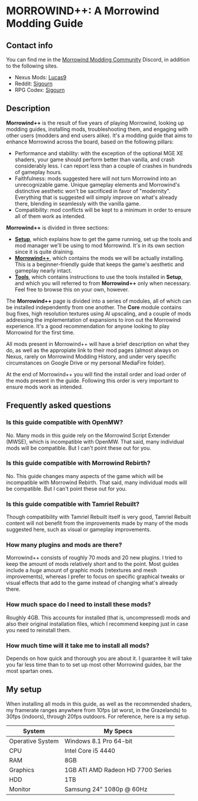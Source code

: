 # MORROWIND++: A Morrowind Modding Guide

## Contact info

You can find me in the [Morrowind Modding Community](https://discord.me/mwmods) Discord, in addition to the following sites.

- Nexus Mods: [Lucas9](https://www.nexusmods.com/morrowind/users/14600469)
- Reddit: [Sigourn](https://www.reddit.com/user/Sigourn)
- RPG Codex: [Sigourn](https://rpgcodex.net/forums/index.php?members/sigourn.21476/)

## Description

**Morrowind++** is the result of five years of playing Morrowind, looking up modding guides, installing mods, troubleshooting them, and engaging with other users (modders and end users alike). It's a modding guide that aims to enhance Morrowind across the board, based on the following pillars:

- Performance and stability: with the exception of the optional MGE XE shaders, your game should perform better than vanilla, and crash considerably less. I can report less than a couple of crashes in hundreds of gameplay hours.
- Faithfulness: mods suggested here will not turn Morrowind into an unrecognizable game. Unique gameplay elements and Morrowind's distinctive aesthetic won't be sacrificed in favor of "modernity". Everything that is suggested will simply improve on what's already there, blending in seamlessly with the vanilla game.
- Compatibility: mod conflicts will be kept to a minimum in order to ensure all of them work as intended.

**Morrowind++** is divided in three sections:

- [**Setup**](https://github.com/Sigourn/morrowind-improved/blob/master/setup.md#setup), which explains how to get the game running, set up the tools and mod manager we'll be using to mod Morrowind. It's in its own section since it is quite draining.
- [**Morrowind++**](https://github.com/Sigourn/morrowind-improved/blob/master/mw++.md#morrowind), which contains the mods we will be actually installing. This is a beginner-friendly guide that keeps the game's aesthetic and gameplay nearly intact.
- [**Tools**](https://github.com/Sigourn/morrowind-improved/blob/master/mwtools.md#tools), which contains instructions to use the tools installed in **Setup**, and which you will referred to from **Morrowind++** only when necessary. Feel free to browse this on your own, however.

The **Morrowind++** page is divided into a series of modules, all of which can be installed independently from one another. The **Core** module contains bug fixes, high resolution textures using AI upscaling, and a couple of mods addressing the implementation of expansions to iron out the Morrowind experience. It's a good recommendation for anyone looking to play Morrowind for the first time.

All mods present in Morrowind++ will have a brief description on what they do, as well as the appropiate link to their mod pages (almost always on Nexus, rarely on Morrowind Modding History, and under very specific circumstances on Google Drive or my personal MediaFire folder).

At the end of Morrowind++ you will find the install order and load order of the mods present in the guide. Following this order is very important to ensure mods work as intended.

## Frequently asked questions

### Is this guide compatible with OpenMW?

No. Many mods in this guide rely on the Morrowind Script Extender (MWSE), which is incompatible with OpenMW. That said, many individual mods will be compatible. But I can't point these out for you.

### Is this guide compatible with Morrowind Rebirth?

No. This guide changes many aspects of the game which will be incompatible with Morrowind Rebirth. That said, many individual mods will be compatible. But I can't point these out for you.

### Is this guide compatible with Tamriel Rebuilt?

Though compatibility with Tamriel Rebuilt itself is very good, Tamriel Rebuilt content will not benefit from the improvements made by many of the mods suggested here, such as visual or gameplay improvements.

### How many plugins and mods are there?

Morrowind++ consists of roughly 70 mods and 20 new plugins. I tried to keep the amount of mods relatively short and to the point. Most guides include a *huge* amount of graphic mods (retextures and mesh improvements), whereas I prefer to focus on specific graphical tweaks or visual effects that add to the game instead of changing what's already there.

### How much space do I need to install these mods?

Roughly 4GB. This accounts for installed (that is, uncompressed) mods and also their original installation files, which I recommend keeping just in case you need to reinstall them.

### How much time will it take me to install all mods?

Depends on how quick and thorough you are about it. I guarantee it will take you far less time than to to set up most other Morrowind guides, bar the most spartan ones.

## My setup

When installing all mods in this guide, as well as the recommended shaders, my framerate ranges anywhere from 10fps (at worst, in the Grazelands) to 30fps (indoors), through 20fps outdoors. For reference, here is a my setup.

System | My Specs
------------ | -------------
Operative System | Windows 8.1 Pro 64-bit
CPU | Intel Core i5 4440
RAM | 8GB
Graphics | 1GB ATI AMD Radeon HD 7700 Series
HDD | 1TB
Monitor | Samsung 24" 1080p @ 60Hz
